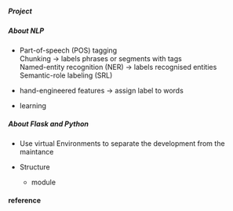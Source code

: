 ##### Project

##### About NLP
  * Part-of-speech (POS) tagging  
    Chunking -> labels phrases or segments with tags  
    Named-entity recognition (NER) -> labels recognised entities  
    Semantic-role labeling (SRL)  

  * hand-engineered features -> assign label to words 

  * learning

##### About Flask and Python
  * Use virtual Environments to separate the development from the maintance 

  * Structure
    - module

#### reference


